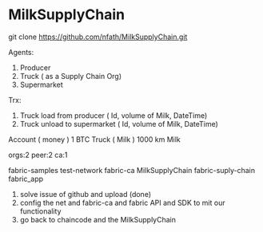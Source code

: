 # MilkSupplyChain

git clone https://github.com/nfath/MilkSupplyChain.git



Agents:
1) Producer
2) Truck ( as a Supply Chain Org)
3) Supermarket 


Trx:
1) Truck load from producer ( Id, volume of Milk, DateTime)
2) Truck unload to supermarket ( Id, volume of Milk, DateTime)


Account ( money ) 1 BTC
Truck ( Milk ) 1000 km Milk


orgs:2
peer:2
ca:1

fabric-samples
    test-network
fabric-ca
MilkSupplyChain
    fabric-suply-chain
    fabric_app


1) solve issue of github and upload (done)
2) config the net and fabric-ca and fabric API and SDK to mit our functionality
3) go back to chaincode and the MilkSupplyChain 


